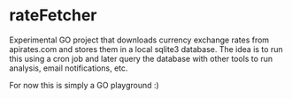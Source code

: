 rateFetcher
===========

Experimental GO project that downloads currency exchange rates from apirates.com and stores them in a local sqlite3 database.
The idea is to run this using a cron job and later query the database with other tools to run analysis, email notifications, etc.

For now this is simply a GO playground :)


